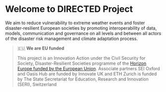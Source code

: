 # Welcome to DIRECTED Project

We aim to reduce vulnerability to extreme weather events and foster disaster-resilient European societies by promoting interoperability of data, models, communication and governance on all levels and between all actors of the disaster risk management and climate adaptation process.

> :eu: **We are EU funded**
>
> This project is an Innovation Action under the Civil Security for Society, Disaster-Resilient Societies programme of the [Horizon Europe funded by the European Union](https://research-and-innovation.ec.europa.eu/funding/funding-opportunities/funding-programmes-and-open-calls/horizon-europe_en). Associate partners SEI Oxford and Oasis Hub are funded by Innovate UK and ETH Zurich is funded by The State Secretariat for Education, Research and Innovation (SERI), Switzerland
